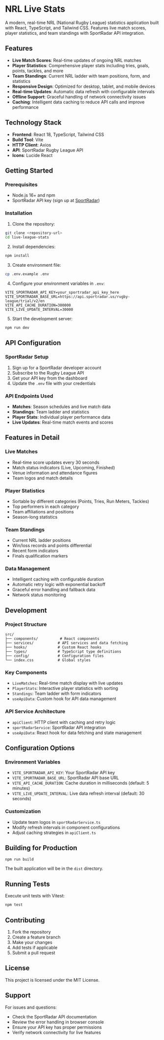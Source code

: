 # NRL Live Stats

A modern, real-time NRL (National Rugby League) statistics application built with React, TypeScript, and Tailwind CSS. Features live match scores, player statistics, and team standings with SportRadar API integration.

## Features

- **Live Match Scores**: Real-time updates of ongoing NRL matches
- **Player Statistics**: Comprehensive player stats including tries, goals, points, tackles, and more
- **Team Standings**: Current NRL ladder with team positions, form, and statistics
- **Responsive Design**: Optimized for desktop, tablet, and mobile devices
- **Real-time Updates**: Automatic data refresh with configurable intervals
- **Offline Support**: Graceful handling of network connectivity issues
- **Caching**: Intelligent data caching to reduce API calls and improve performance

## Technology Stack

- **Frontend**: React 18, TypeScript, Tailwind CSS
- **Build Tool**: Vite
- **HTTP Client**: Axios
- **API**: SportRadar Rugby League API
- **Icons**: Lucide React

## Getting Started

### Prerequisites

- Node.js 16+ and npm
- SportRadar API key (sign up at [SportRadar](https://developer.sportradar.com/))

### Installation

1. Clone the repository:
```bash
git clone <repository-url>
cd live-league-stats
```

2. Install dependencies:
```bash
npm install
```

3. Create environment file:
```bash
cp .env.example .env
```

4. Configure your environment variables in `.env`:
```env
VITE_SPORTRADAR_API_KEY=your_sportradar_api_key_here
VITE_SPORTRADAR_BASE_URL=https://api.sportradar.us/rugby-league/trial/v2/en
VITE_API_CACHE_DURATION=300000
VITE_LIVE_UPDATE_INTERVAL=30000
```

5. Start the development server:
```bash
npm run dev
```

## API Configuration

### SportRadar Setup

1. Sign up for a SportRadar developer account
2. Subscribe to the Rugby League API
3. Get your API key from the dashboard
4. Update the `.env` file with your credentials

### API Endpoints Used

- **Matches**: Season schedules and live match data
- **Standings**: Team ladder and statistics
- **Player Stats**: Individual player performance data
- **Live Updates**: Real-time match events and scores

## Features in Detail

### Live Matches
- Real-time score updates every 30 seconds
- Match status indicators (Live, Upcoming, Finished)
- Venue information and attendance figures
- Team logos and match details

### Player Statistics
- Sortable by different categories (Points, Tries, Run Meters, Tackles)
- Top performers in each category
- Team affiliations and positions
- Season-long statistics

### Team Standings
- Current NRL ladder positions
- Win/loss records and points differential
- Recent form indicators
- Finals qualification markers

### Data Management
- Intelligent caching with configurable duration
- Automatic retry logic with exponential backoff
- Graceful error handling and fallback data
- Network status monitoring

## Development

### Project Structure

```
src/
├── components/          # React components
├── services/           # API services and data fetching
├── hooks/              # Custom React hooks
├── types/              # TypeScript type definitions
├── config/             # Configuration files
└── index.css           # Global styles
```

### Key Components

- `LiveMatches`: Real-time match display with live updates
- `PlayerStats`: Interactive player statistics with sorting
- `Standings`: Team ladder with form indicators
- `useApiData`: Custom hook for API data management

### API Service Architecture

- `apiClient`: HTTP client with caching and retry logic
- `sportRadarService`: SportRadar API integration
- `useApiData`: React hook for data fetching and state management

## Configuration Options

### Environment Variables

- `VITE_SPORTRADAR_API_KEY`: Your SportRadar API key
- `VITE_SPORTRADAR_BASE_URL`: SportRadar API base URL
- `VITE_API_CACHE_DURATION`: Cache duration in milliseconds (default: 5 minutes)
- `VITE_LIVE_UPDATE_INTERVAL`: Live data refresh interval (default: 30 seconds)

### Customization

- Update team logos in `sportRadarService.ts`
- Modify refresh intervals in component configurations
- Adjust caching strategies in `apiClient.ts`

## Building for Production

```bash
npm run build
```

The built application will be in the `dist` directory.

## Running Tests

Execute unit tests with Vitest:

```bash
npm test
```

## Contributing

1. Fork the repository
2. Create a feature branch
3. Make your changes
4. Add tests if applicable
5. Submit a pull request

## License

This project is licensed under the MIT License.

## Support

For issues and questions:
- Check the SportRadar API documentation
- Review the error handling in browser console
- Ensure your API key has proper permissions
- Verify network connectivity for live features